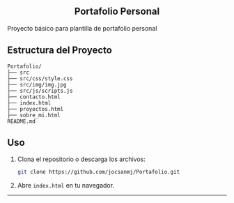 <h2 align="center"> Portafolio Personal </h2>

Proyecto básico para plantilla de portafolio personal

## Estructura del Proyecto

```
Portafolio/
├── src
├── src/css/style.css
├── src/img/img.jpg
├── src/js/scripts.js
├── contacto.html
├── index.html
├── proyectos.html
├── sobre_mi.html
README.md
```
## Uso

1. Clona el repositorio o descarga los archivos:

   ```sh
   git clone https://github.com/jocsanmj/Portafolio.git
   ```
3. Abre `index.html` en tu navegador.

---

